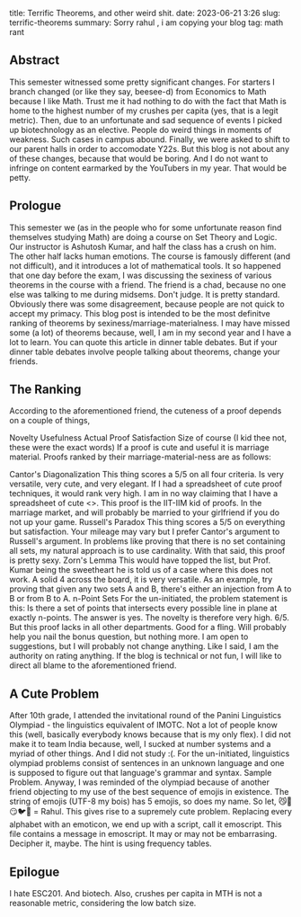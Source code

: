 title: Terrific Theorems, and other weird shit.
date: 2023-06-21 3:26
slug: terrific-theorems
summary: Sorry rahul , i am copying your blog
tag: math rant

## **Abstract**
This semester witnessed some pretty significant changes. For starters I branch changed (or like they say, beesee-d) from Economics to Math because I like Math. Trust me it had nothing to do with the fact that Math is home to the highest number of my crushes per capita (yes, that is a legit metric). Then, due to an unfortunate and sad sequence of events I picked up biotechnology as an elective. People do weird things in moments of weakness. Such cases in campus abound. Finally, we were asked to shift to our parent halls in order to accomodate Y22s. But this blog is not about any of these changes, because that would be boring. And I do not want to infringe on content earmarked by the YouTubers in my year. That would be petty.

## **Prologue**
This semester we (as in the people who for some unfortunate reason find themselves studying Math) are doing a course on Set Theory and Logic. Our instructor is Ashutosh Kumar, and half the class has a crush on him. The other half lacks human emotions. The course is famously different (and not difficult), and it introduces a lot of mathematical tools. It so happened that one day before the exam, I was discussing the sexiness of various theorems in the course with a friend. The friend is a chad, because no one else was talking to me during midsems. Don't judge. It is pretty standard. Obviously there was some disagreement, because people are not quick to accept my primacy. This blog post is intended to be the most definitve ranking of theorems by sexiness/marriage-materialness. I may have missed some (a lot) of theorems because, well, I am in my second year and I have a lot to learn. You can quote this article in dinner table debates. But if your dinner table debates involve people talking about theorems, change your friends.

## **The Ranking**
According to the aforementioned friend, the cuteness of a proof depends on a couple of things,

Novelty
Usefulness
Actual Proof Satisfaction
Size of course (I kid thee not, these were the exact words)
If a proof is cute and useful it is marriage material. Proofs ranked by their marriage-material-ness are as follows:

Cantor's Diagonalization
This thing scores a 5/5 on all four criteria. Is very versatile, very cute, and very elegant. If I had a spreadsheet of cute proof techniques, it would rank very high. I am in no way claiming that I have a spreadsheet of cute <>. This proof is the IIT-IIM kid of proofs. In the marriage market, and will probably be married to your girlfriend if you do not up your game.
Russell's Paradox
This thing scores a 5/5 on everything but satisfaction. Your mileage may vary but I prefer Cantor's argument to Russell's argument. In problems like proving that there is no set containing all sets, my natural approach is to use cardinality. With that said, this proof is pretty sexy.
Zorn's Lemma
This would have topped the list, but Prof. Kumar being the sweetheart he is told us of a case where this does not work. A solid 4 across the board, it is very versatile. As an example, try proving that given any two sets A and B, there's either an injection from A to B or from B to A.
n-Point Sets
For the un-initiated, the problem statement is this: Is there a set of points that intersects every possible line in plane at exactly n-points. The answer is yes. The novelty is therefore very high. 6/5. But this proof lacks in all other departments. Good for a fling. Will probably help you nail the bonus question, but nothing more.
I am open to suggestions, but I will probably not change anything. Like I said, I am the authority on rating anything. If the blog is technical or not fun, I will like to direct all blame to the aforementioned friend.

## **A Cute Problem**
After 10th grade, I attended the invitational round of the Panini Linguistics Olympiad - the linguistics equivalent of IMOTC. Not a lot of people know this (well, basically everybody knows because that is my only flex). I did not make it to team India because, well, I sucked at number systems and a myriad of other things. And I did not study :(. For the un-initiated, linguistics olympiad problems consist of sentences in an unknown language and one is supposed to figure out that language's grammar and syntax. Sample Problem. Anyway, I was reminded of the olympiad because of another friend objecting to my use of the best sequence of emojis in existence. The string of emojis (UTF-8 my bois) has 5 emojis, so does my name. So let, 😼🗿😏🐦👀 = Rahul. This gives rise to a supremely cute problem. Replacing every alphabet with an emoticon, we end up with a script, call it emoscript. This file contains a message in emoscript. It may or may not be embarrasing. Decipher it, maybe. The hint is using frequency tables.

## **Epilogue**
I hate ESC201. And biotech. Also, crushes per capita in MTH is not a reasonable metric, considering the low batch size.
